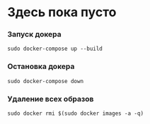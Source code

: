 # Здесь пока пусто

### Запуск докера
`sudo docker-compose up --build`

### Остановка докера
`sudo docker-compose down`

### Удаление всех образов
`sudo docker rmi $(sudo docker images -a -q)`
